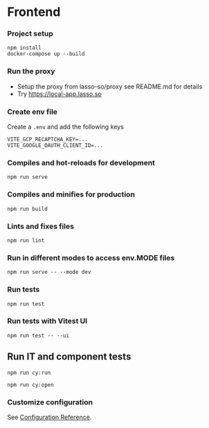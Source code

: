 # Frontend

### Project setup
```
npm install
docker-compose up --build
```
### Run the proxy
- Setup the proxy from lasso-so/proxy see README.md for details
- Try https://local-app.lasso.so

### Create env file
Create a `.env` and add the following keys
```
VITE_GCP_RECAPTCHA_KEY=...
VITE_GOOGLE_OAUTH_CLIENT_ID=...
```

### Compiles and hot-reloads for development
```
npm run serve
```

### Compiles and minifies for production
```
npm run build
```

### Lints and fixes files
```
npm run lint
```

### Run in different modes to access env.MODE files
```
npm run serve -- --mode dev
```

### Run tests
```
npm run test
```

### Run tests with Vitest UI
```
npm run test -- --ui
```

## Run IT and component tests
```
npm run cy:run
```
```
npm run cy:open
```

### Customize configuration
See [Configuration Reference](https://cli.vuejs.org/config/).
